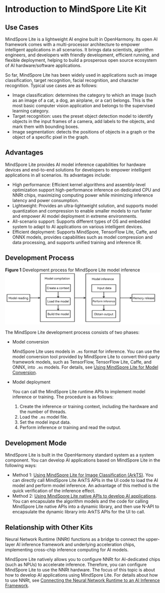 # Introduction to MindSpore Lite Kit

## Use Cases

MindSpore Lite is a lightweight AI engine built in OpenHarmony. Its open AI framework comes with a multi-processor architecture to empower intelligent applications in all scenarios. It brings data scientists, algorithm engineers, and developers with friendly development, efficient running, and flexible deployment, helping to build a prosperous open source ecosystem of AI hardware/software applications.

So far, MindSpore Lite has been widely used in applications such as image classification, target recognition, facial recognition, and character recognition. Typical use cases are as follows:

- Image classification: determines the category to which an image (such as an image of a cat, a dog, an airplane, or a car) belongs. This is the most basic computer vision application and belongs to the supervised learning category.
- Target recognition: uses the preset object detection model to identify objects in the input frames of a camera, add labels to the objects, and mark them with bounding boxes.
- Image segmentation: detects the positions of objects in a graph or the object of a specific pixel in the graph.

## Advantages

MindSpore Lite provides AI model inference capabilities for hardware devices and end-to-end solutions for developers to empower intelligent applications in all scenarios. Its advantages include:

- High performance: Efficient kernel algorithms and assembly-level optimization support high-performance inference on dedicated CPU and NNRt chips, maximizing computing power while minimizing inference latency and power consumption.
- Lightweight: Provides an ultra-lightweight solution, and supports model quantization and compression to enable smaller models to run faster and empower AI model deployment in extreme environments.
- All-scenario support: Supports different types of OS and embedded system to adapt to AI applications on various intelligent devices.
- Efficient deployment: Supports MindSpore, TensorFlow Lite, Caffe, and ONNX models, provides capabilities such as model compression and data processing, and supports unified training and inference IR.

## Development Process

**Figure 1** Development process for MindSpore Lite model inference
![mindspore workflow](figures/mindspore_workflow.png)

The MindSpore Lite development process consists of two phases:

- Model conversion

  MindSpore Lite uses models in `.ms` format for inference. You can use the model conversion tool provided by MindSpore Lite to convert third-party framework models, such as TensorFlow, TensorFlow Lite, Caffe, and ONNX, into `.ms` models. For details, see [Using MindSpore Lite for Model Conversion](./mindspore-lite-converter-guidelines.md).

- Model deployment

  You can call the MindSpore Lite runtime APIs to implement model inference or training. The procedure is as follows:

    1. Create the inference or training context, including the hardware and the number of threads.
    2. Load the `.ms` model file.
    3. Set the model input data.
    4. Perform inference or training and read the output.

## Development Mode

MindSpore Lite is built in the OpenHarmony standard system as a system component. You can develop AI applications based on MindSpore Lite in the following ways:

- Method 1: [Using MindSpore Lite for Image Classification (ArkTS)](./mindspore-guidelines-based-js.md). You can directly call MindSpore Lite ArkTS APIs in the UI code to load the AI model and perform model inference. An advantage of this method is the quick verification of the inference effect.
- Method 2: [Using MindSpore Lite native APIs to develop AI applications](./mindspore-guidelines-based-native.md). You can encapsulate the algorithm models and the code for calling MindSpore Lite native APIs into a dynamic library, and then use N-API to encapsulate the dynamic library into ArkTS APIs for the UI to call.

## Relationship with Other Kits

Neural Network Runtime (NNRt) functions as a bridge to connect the upper-layer AI inference framework and underlying acceleration chips, implementing cross-chip inference computing for AI models.

MindSpore Lite natively allows you to configure NNRt for AI-dedicated chips (such as NPUs) to accelerate inference. Therefore, you can configure MindSpore Lite to use the NNRt hardware. The focus of this topic is about how to develop AI applications using MindSpore Lite. For details about how to use NNRt, see [Connecting the Neural Network Runtime to an AI Inference Framework](../nnrt/neural-network-runtime-guidelines.md).
